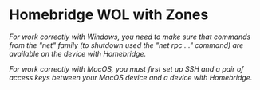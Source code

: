 # Homebridge WOL with Zones

*For work correctly with Windows, you need to make sure that commands from the "net" family (to shutdown used the "net rpc ..." command) are available on the device with Homebridge.*

*For work correctly with MacOS, you must first set up SSH and a pair of access keys between your MacOS device and a device with Homebridge.*
